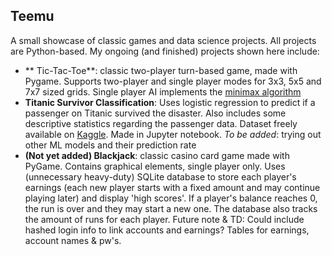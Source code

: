 ## Teemu

A small showcase of classic games and data science projects. All projects are Python-based. My ongoing (and finished) projects shown here include:

- ** Tic-Tac-Toe**: classic two-player turn-based game, made with Pygame. Supports two-player and single player modes for 3x3, 5x5 and 7x7 sized grids. Single player AI implements the [minimax algorithm](https://en.wikipedia.org/wiki/Minimax)
-  **Titanic Survivor Classification**: Uses logistic regression to predict if a passenger on Titanic survived the disaster. Also includes some descriptive statistics regarding the passenger data.  Dataset freely available on [Kaggle](https://www.kaggle.com/competitions/titanic). Made in Jupyter notebook. *To be added*: trying out other ML models and their prediction rate
  - **(Not yet added) Blackjack**: classic casino card game made with PyGame. Contains graphical elements, single player only. Uses (unnecessary heavy-duty) SQLite database to store each player's earnings (each new player starts with a fixed amount and may continue playing later) and display 'high scores'. If a player's balance reaches 0, the run is over and they may start a new one. The database also tracks the amount of runs for each player. Future note & TD: Could include hashed login info to link accounts and earnings? Tables for earnings, account names & pw's. 

